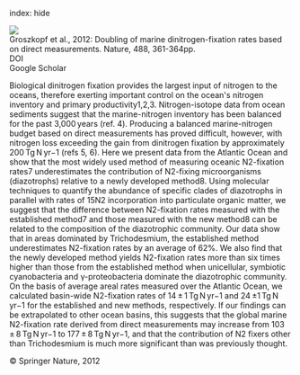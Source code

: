 index: hide

<div class="Citation">
    <div class="Citation-thumb CitationThumb-linked"  data-href="https://doi.org/10.1038/nature11338">
      <img src="https://static.claimspace.cloud/climate-study-static/refs/thumbs/6/Groszkopf_et_al_2012-thumb.png" />
    </div>

  <div class="Citation-body">
    <div class="Citation-text">Groszkopf et al., 2012: Doubling of marine dinitrogen-fixation rates based on direct measurements. <span class="Article-journal">Nature, </span><span class="Article-volume">488, </span>361-364pp.</div>
    <div class="Citation-links">
      <div class="CitationLink" data-href="https://doi.org/10.1038/nature11338">
        <div class="CitationLink-icon CitationLink-Doi"></div>
        <div class="CitationLink-text">DOI</div>
      </div>
      <div class="CitationLink" data-href="https://scholar.google.com/scholar?q=10.1038/nature11338">
        <div class="CitationLink-icon CitationLink-Scholar"></div>
        <div class="CitationLink-text">Google Scholar</div>
      </div>
    </div>
  </div>
</div>

Biological dinitrogen fixation provides the largest input of nitrogen to the oceans, therefore exerting important control on the ocean's nitrogen inventory and primary productivity1,2,3. Nitrogen-isotope data from ocean sediments suggest that the marine-nitrogen inventory has been balanced for the past 3,000 years (ref. 4). Producing a balanced marine-nitrogen budget based on direct measurements has proved difficult, however, with nitrogen loss exceeding the gain from dinitrogen fixation by approximately 200 Tg N yr−1 (refs 5, 6). Here we present data from the Atlantic Ocean and show that the most widely used method of measuring oceanic N2-fixation rates7 underestimates the contribution of N2-fixing microorganisms (diazotrophs) relative to a newly developed method8. Using molecular techniques to quantify the abundance of specific clades of diazotrophs in parallel with rates of 15N2 incorporation into particulate organic matter, we suggest that the difference between N2-fixation rates measured with the established method7 and those measured with the new method8 can be related to the composition of the diazotrophic community. Our data show that in areas dominated by Trichodesmium, the established method underestimates N2-fixation rates by an average of 62%. We also find that the newly developed method yields N2-fixation rates more than six times higher than those from the established method when unicellular, symbiotic cyanobacteria and γ-proteobacteria dominate the diazotrophic community. On the basis of average areal rates measured over the Atlantic Ocean, we calculated basin-wide N2-fixation rates of 14 ± 1 Tg N yr−1 and 24 ±1 Tg N yr−1 for the established and new methods, respectively. If our findings can be extrapolated to other ocean basins, this suggests that the global marine N2-fixation rate derived from direct measurements may increase from 103 ± 8 Tg N yr−1 to 177 ± 8 Tg N yr−1, and that the contribution of N2 fixers other than Trichodesmium is much more significant than was previously thought.

<div class="Citation-copy">
&copy; Springer Nature, 2012
</div>